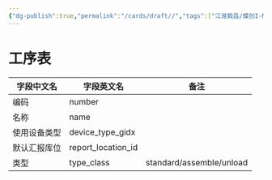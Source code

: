 ```yaml
---
{"dg-publish":true,"permalink":"/cards/draft//","tags":["江淮毅昌/蝶创I-MES/MES"]}
---
```



# 工序表

| **字段中文名** | **字段英文名**          | **备注**                                    |
| --------- | ------------------ | ----------------------------------------- |
| 编码        | number             |                                           |
| 名称        | name               |                                           |
| 使用设备类型    | device_type_gidx   |                                           |
| 默认汇报库位    | report_location_id |                                           |
| 类型        | type_class         | standard/assemble/unload |
